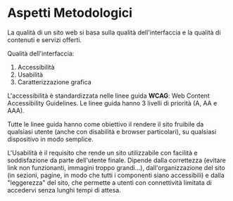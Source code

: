 # Aspetti Metodologici

La qualità di un sito web si basa sulla qualità dell'interfaccia e la qualità di contenuti e servizi offerti.

Qualità dell'interfaccia:

1. Accessibilità
2. Usabilità
3. Caratterizzazione grafica

L'accessibilità è standardizzata nelle linee guida __WCAG__: Web Content Accessibility Guidelines. Le linee guida hanno 3 livelli di priorità (A, AA e AAA).

Tutte le linee guida hanno come obiettivo il rendere il sito fruibile da qualsiasi utente (anche con disabilità e browser particolari), su qualsiasi dispositivo in modo semplice.

L'Usabilità è il requisito che rende un sito utilizzabile con facilità e soddisfazione da parte dell'utente finale. Dipende dalla correttezza (evitare link non funzionanti, immagini troppo grandi...), dall'organizzazione del sito (in sezioni, pagine, in modo che tutti i componenti siano accessibili) e dalla "leggerezza" del sito, che permette a utenti con connettività limitata di accedervi senza lunghi tempi di attesa.
